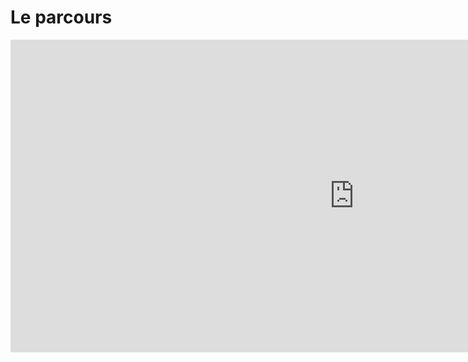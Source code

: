# Le parcours

<iframe width="1100" height="500" src="https://controverses.github.io/transidentite/transdeux.html" frameborder="0" margin:0px align="left" allowfullscreen></iframe>

